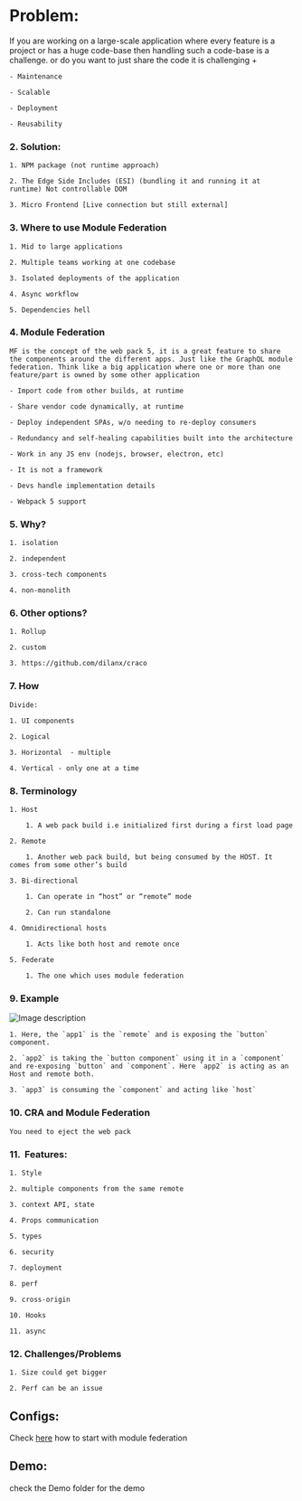 # **Problem**:

If you are working on a large-scale application where every feature is a project or has a huge code-base then handling such a code-base is a challenge. or do you want to just share the code it is challenging + 
    
    - Maintenance

    - Scalable

    - Deployment

    - Reusability

### 2. **Solution**:

    1. NPM package (not runtime approach)

    2. The Edge Side Includes (ESI) (bundling it and running it at runtime) Not controllable DOM

    3. Micro Frontend [Live connection but still external]

### 3. **Where to use Module Federation**

    1. Mid to large applications

    2. Multiple teams working at one codebase

    3. Isolated deployments of the application

    4. Async workflow

    5. Dependencies hell

### 4. **Module Federation**
    
    MF is the concept of the web pack 5, it is a great feature to share the components around the different apps. Just like the GraphQL module federation. Think like a big application where one or more than one feature/part is owned by some other application
    
    - Import code from other builds, at runtime

    - Share vendor code dynamically, at runtime

    - Deploy independent SPAs, w/o needing to re-deploy consumers

    - Redundancy and self-healing capabilities built into the architecture

    - Work in any JS env (nodejs, browser, electron, etc)

    - It is not a framework

    - Devs handle implementation details

    - Webpack 5 support

### 5. **Why**?

    1. isolation

    2. independent

    3. cross-tech components

    4. non-monolith
    
### 6. **Other options?**
    
    1. Rollup

    2. custom

    3. https://github.com/dilanx/craco
    
### 7. **How**
    
    Divide:
    
    1. UI components

    2. Logical

    3. Horizontal  - multiple

    4. Vertical - only one at a time
    
### 8. **Terminology**
    
    1. Host

        1. A web pack build i.e initialized first during a first load page

    2. Remote

        1. Another web pack build, but being consumed by the HOST. It comes from some other’s build

    3. Bi-directional

        1. Can operate in “host” or “remote” mode

        2. Can run standalone

    4. Omnidirectional hosts

        1. Acts like both host and remote once

    5. Federate

        1. The one which uses module federation

    
### 9. **Example**
    
   ![Image description](https://dev-to-uploads.s3.amazonaws.com/uploads/articles/okbfbqyr9khe92gj8w71.png)
    
    1. Here, the `app1` is the `remote` and is exposing the `button` component.

    2. `app2` is taking the `button component` using it in a `component` and re-exposing `button` and `component`. Here `app2` is acting as an Host and remote both.

    3. `app3` is consuming the `component` and acting like `host`

### 10. **CRA and Module Federation**
    
    You need to eject the web pack
    
### 11.  **Features**:
    
    1. Style

    2. multiple components from the same remote

    3. context API, state

    4. Props communication

    5. types

    6. security

    7. deployment

    8. perf

    9. cross-origin

    10. Hooks

    11. async

### 12. **Challenges/Problems**

    1. Size could get bigger

    2. Perf can be an issue

## Configs: 

Check [here](https://github.com/Neha/module-federation/blob/master/configs.md) how to start with module federation 

## Demo:

check the Demo folder for the demo
